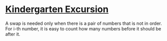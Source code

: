 # [Kindergarten Excursion](https://open.kattis.com/problems/excursion)

A swap is needed only when there is a pair of numbers that is not in order. For i-th number, it is easy to count how many numbers before it should be after it.